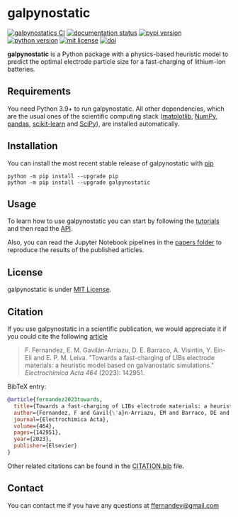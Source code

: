 # galpynostatic

[![galpynostatics CI](https://github.com/fernandezfran/galpynostatic/actions/workflows/CI.yml/badge.svg)](https://github.com/fernandezfran/galpynostatic/actions/workflows/CI.yml)
[![documentation status](https://readthedocs.org/projects/galpynostatic/badge/?version=latest)](https://galpynostatic.readthedocs.io/en/latest/?badge=latest)
[![pypi version](https://img.shields.io/pypi/v/galpynostatic)](https://pypi.org/project/galpynostatic/)
[![python version](https://img.shields.io/badge/python-3.9%2B-4584b6)](https://www.python.org/)
[![mit license](https://img.shields.io/badge/License-MIT-ffde57)](https://github.com/fernandezfran/galpynostatic/blob/main/LICENSE)
[![doi](https://img.shields.io/badge/doi-10.1016/j.electacta.2023.142951-36abe8)](https://doi.org/10.1016/j.electacta.2023.142951)

**galpynostatic** is a Python package with a physics-based heuristic model to 
predict the optimal electrode particle size for a fast-charging of lithium-ion
batteries.


## Requirements

You need Python 3.9+ to run galpynostatic. All other dependencies, which are the 
usual ones of the scientific computing stack
([matplotlib](https://matplotlib.org/), [NumPy](https://numpy.org/), 
[pandas](https://pandas.pydata.org/), [scikit-learn](https://scikit-learn.org/) 
and [SciPy](https://scipy.org/)), are installed automatically.


## Installation

You can install the most recent stable release of galpynostatic with 
[pip](https://pip.pypa.io/en/latest/)

```
python -m pip install --upgrade pip
python -m pip install --upgrade galpynostatic
```


## Usage

To learn how to use galpynostatic you can start by following the 
[tutorials](https://galpynostatic.readthedocs.io/en/latest/tutorials/index.html)
and then read the 
[API](https://galpynostatic.readthedocs.io/en/latest/api/index.html).

Also, you can read the Jupyter Notebook pipelines in the
[papers folder](https://github.com/fernandezfran/galpynostatic/tree/main/papers) 
to reproduce the results of the published articles.


## License

galpynostatic is under 
[MIT License](https://github.com/fernandezfran/galpynostatic/blob/main/LICENSE).


## Citation

If you use galpynostatic in a scientific publication, we would appreciate it if 
you could cite the following 
[article](https://doi.org/10.1016/j.electacta.2023.142951)

> F. Fernandez, E. M. Gavilán-Arriazu, D. E. Barraco, A. Visintin, Y. Ein-Eli and 
> E. P. M. Leiva. "Towards a fast-charging of LIBs electrode materials: a 
> heuristic model based on galvanostatic simulations." _Electrochimica Acta 464_
> (2023): 142951.

BibTeX entry:

```bibtex
@article{fernandez2023towards,
  title={Towards a fast-charging of LIBs electrode materials: a heuristic model based on galvanostatic simulations},
  author={Fernandez, F and Gavil{\'a}n-Arriazu, EM and Barraco, DE and Visintin, A and Ein-Eli, Y and Leiva, EPM},
  journal={Electrochimica Acta},
  volume={464},
  pages={142951},
  year={2023},
  publisher={Elsevier}
}
```

Other related citations can be found in the 
[CITATION.bib](https://github.com/fernandezfran/galpynostatic/blob/main/CITATION.bib)
file.


## Contact

You can contact me if you have any questions at <ffernandev@gmail.com>
